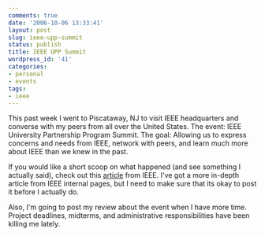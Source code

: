 ```yaml
---
comments: true
date: '2006-10-06 13:33:41'
layout: post
slug: ieee-upp-summit
status: publish
title: IEEE UPP Summit
wordpress_id: '41'
categories:
- personal
- events
tags:
- ieee
---
```


This past week I went to Piscataway, NJ to visit IEEE headquarters and converse with my peers from all over the United States. The event: IEEE University Partnership Program Summit. The goal: Allowing us to express concerns and needs from IEEE, network with peers, and learn much more about IEEE than we knew in the past. 

If you would like a short scoop on what happened (and see something I actually said), check out this <a href="http://www.ieee.org/web/aboutus/briefs.html#upp">article</a> from IEEE. I've got a more in-depth article from IEEE internal pages, but I need to make sure that its okay to post it before I actually do. 

Also, I'm going to post my review about the event when I have more time. Project deadlines, midterms, and administrative responsibilities have been killing me lately.
